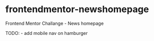 # frontendmentor-newshomepage
Frontend Mentor Challange - News homepage

TODO: - add mobile nav on hamburger
